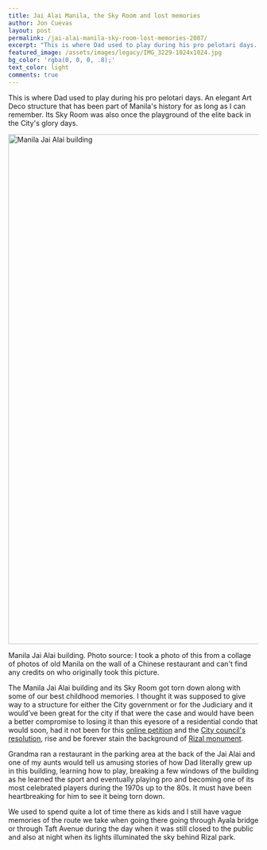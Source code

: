 ```yaml
---
title: Jai Alai Manila, the Sky Room and lost memories
author: Jon Cuevas
layout: post
permalink: /jai-alai-manila-sky-room-lost-memories-2087/
excerpt: "This is where Dad used to play during his pro pelotari days. An elegant Art Deco structure that has been part of Manila's history for as long as I can remember. Its Sky Room was also once the playground of the elite back in the City's glory days."
featured_image: /assets/images/legacy/IMG_3229-1024x1024.jpg
bg_color: 'rgba(0, 0, 0, .8);'
text_color: light
comments: true
---
```

This is where Dad used to play during his pro pelotari days. An elegant Art Deco structure that has been part of Manila's history for as long as I can remember. Its Sky Room was also once the playground of the elite back in the City's glory days.

<img src="{{ site.baseurl }}/assets/images/legacy/v5/IMG_3229-1024x1024.jpg" alt="Manila Jai Alai building" width="1024" height="1024" />

<p class="caption">Manila Jai Alai building. Photo source: I took a photo of this from a collage of photos of old Manila on the wall of a Chinese restaurant and can't find any credits on who originally took this picture.</p>

The Manila Jai Alai building and its Sky Room got torn down along with some of our best childhood memories. I thought it was supposed to give way to a structure for either the City government or for the Judiciary and it would&#8217;ve been great for the city if that were the case and would have been a better compromise to losing it than this eyesore of a residential condo that would soon, had it not been for this [online petition][1] and the [City council's resolution][2], rise and be forever stain the background of [Rizal monument][3].

Grandma ran a restaurant in the parking area at the back of the Jai Alai and one of my aunts would tell us amusing stories of how Dad literally grew up in this building, learning how to play, breaking a few windows of the building as he learned the sport and eventually playing pro and becoming one of its most celebrated players during the 1970s up to the 80s. It must have been heartbreaking for him to see it being torn down.

We used to spend quite a lot of time there as kids and I still have vague memories of the route we take when going there going through Ayala bridge or through Taft Avenue during the day when it was still closed to the public and also at night when its lights illuminated the sky behind Rizal park.

 [1]: http://www.change.org/ph/mga-petisyon/mayor-joseph-ejercito-estrada-suspend-the-building-permit-of-torre-de-manila
 [2]: http://www.interaksyon.com/article/75755/manila-council-suspends-permit-for-torre-de-manila-which-will-block-view-of-rizal-monument
 [3]: http://www.gov.ph/rizal-monument